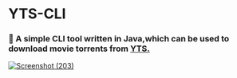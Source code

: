# YTS-CLI




### 🍿 A simple CLI tool written in Java,which can be used to download movie torrents from <a href="https://yts.mx"> YTS.




![Screenshot (203)](https://github.com/DamianRavinduPeiris/YTS-CLI/assets/115478137/72921f3a-08ae-4f33-a0b4-8397bf7ac34b)



